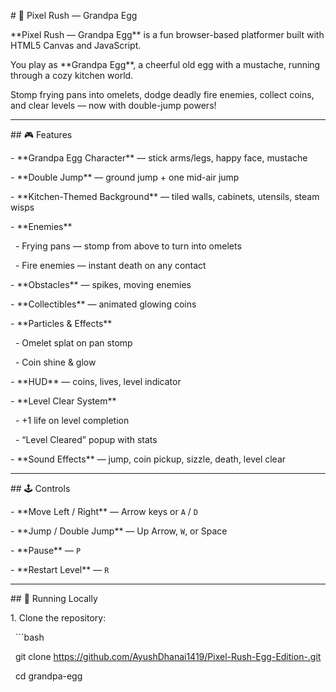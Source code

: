\# 🥚 Pixel Rush — Grandpa Egg



\*\*Pixel Rush — Grandpa Egg\*\* is a fun browser-based platformer built with HTML5 Canvas and JavaScript.  

You play as \*\*Grandpa Egg\*\*, a cheerful old egg with a mustache, running through a cozy kitchen world.  

Stomp frying pans into omelets, dodge deadly fire enemies, collect coins, and clear levels — now with double-jump powers!



---



\## 🎮 Features



\- \*\*Grandpa Egg Character\*\* — stick arms/legs, happy face, mustache

\- \*\*Double Jump\*\* — ground jump + one mid-air jump

\- \*\*Kitchen-Themed Background\*\* — tiled walls, cabinets, utensils, steam wisps

\- \*\*Enemies\*\*

&nbsp; - Frying pans — stomp from above to turn into omelets

&nbsp; - Fire enemies — instant death on any contact

\- \*\*Obstacles\*\* — spikes, moving enemies

\- \*\*Collectibles\*\* — animated glowing coins

\- \*\*Particles \& Effects\*\*

&nbsp; - Omelet splat on pan stomp

&nbsp; - Coin shine \& glow

\- \*\*HUD\*\* — coins, lives, level indicator

\- \*\*Level Clear System\*\*

&nbsp; - +1 life on level completion

&nbsp; - “Level Cleared” popup with stats

\- \*\*Sound Effects\*\* — jump, coin pickup, sizzle, death, level clear



---



\## 🕹 Controls



\- \*\*Move Left / Right\*\* — Arrow keys or `A` / `D`

\- \*\*Jump / Double Jump\*\* — Up Arrow, `W`, or Space

\- \*\*Pause\*\* — `P`

\- \*\*Restart Level\*\* — `R`



---



\## 🚀 Running Locally



1\. Clone the repository:

&nbsp;  ```bash

&nbsp;  git clone https://github.com/AyushDhanai1419/Pixel-Rush-Egg-Edition-.git

&nbsp;  cd grandpa-egg



